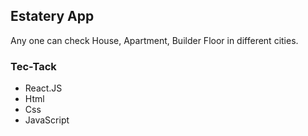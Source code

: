 
## Estatery App

Any one can check House, Apartment, Builder Floor in different cities. 

### Tec-Tack

* React.JS
* Html
* Css
* JavaScript

